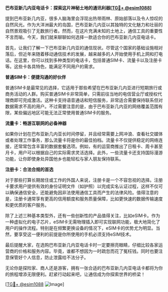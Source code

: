 **巴布亚新几内亚电话卡：探索这片神秘土地的通讯利器[[TG💪+ @esim1088](https://t.me/s/esim1088)]**

提到巴布亚新几内亚，很多人脑海里会浮现出热带雨林、原始部落以及令人惊叹的自然风光。作为大洋洲最大的岛国，巴布亚新几内亚以其独特的文化魅力和壮丽的自然景观吸引了无数旅行者。然而，在这片充满未知的土地上，通信工具的重要性不言而喻。今天，我们就来聊聊如何选择一款适合你的巴布亚新几内亚电话卡。

首先，让我们了解一下巴布亚新几内亚的通信现状。尽管这个国家的基础设施相对落后，但近年来随着移动通信技术的发展，越来越多的人开始使用手机上网和打电话。在这里，你可以找到多种类型的电话卡，包括普通SIM卡、流量卡以及注册卡等。这些卡各具特色，能满足不同用户的需求。

**普通SIM卡：便捷沟通的好伙伴**

普通SIM卡是最常见的选择，它适用于那些希望在巴布亚新几内亚进行短期旅行或商务活动的人群。购买普通SIM卡非常简单，只需前往当地的电信营业厅或授权代理商即可完成激活。这种卡支持语音通话和短信服务，非常适合需要保持联系但对数据需求不高的用户。不过需要注意的是，由于巴布亚新几内亚的网络覆盖范围有限，某些偏远地区可能无法正常使用普通SIM卡的服务。

**流量卡：畅游互联网的必备神器**

如果你计划在巴布亚新几内亚长时间停留，并且经常需要上网冲浪、查看社交媒体或者处理工作事务，那么流量卡将是你的最佳拍档。流量卡不仅提供稳定的网络连接，还常常包含丰富的数据套餐选项。例如，有的运营商推出了日租卡、周卡甚至月卡，用户可以根据自己的实际需求灵活选择。此外，一些流量卡还支持国际漫游功能，让你即使身处异国他乡也能轻松与家人朋友保持联系。

**注册卡：合法合规的首选**

对于那些打算长期居住或工作的外国人来说，注册卡是一个不容忽视的选择。注册卡要求用户提供有效的身份证明文件（如护照）以完成实名认证过程，这样不仅可以确保通信安全，还能避免因非法使用通信工具而产生的法律风险。值得注意的是，注册卡通常享有更高的信用额度和服务质量保障，比如更快速的数据传输速度和更优质的客户服务。

除了上述三种基本类型外，还有一些创新性的产品值得关注，比如eSIM卡。作为一种虚拟化的电子芯片，eSIM卡无需物理插入即可实现联网功能，极大地简化了用户的操作流程。特别是在频繁更换设备的情况下，eSIM卡的优势尤为明显。当然，要享受这一便利的前提是你所使用的手机必须支持eSIM技术。

最后提醒大家，在选购巴布亚新几内亚电话卡时一定要擦亮眼睛，仔细比较各家运营商的价格和服务内容。毕竟，谁都不想因为一时疏忽而花了冤枉钱。同时也要注意保管好个人信息，防止泄露给不法分子。

无论你是探险家、商人还是游客，拥有一张合适的巴布亚新几内亚电话卡都将为你的旅程增添无限便利。赶紧行动起来吧，让通信成为你探索世界的桥梁！

[[TG💪+ @esim1088](https://t.me/s/esim1088) ![Image](https://i.postimg.cc/4NQfJmqS/Snipaste-2025-05-13-00-14-12.png)]